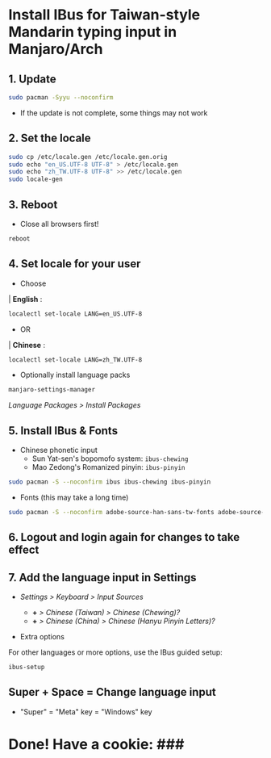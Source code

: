 # Install IBus for Taiwan-style Mandarin typing input in Manjaro/Arch

## 1. Update

```bash
sudo pacman -Syyu --noconfirm
```

- If the update is not complete, some things may not work

## 2. Set the locale

```bash
sudo cp /etc/locale.gen /etc/locale.gen.orig
sudo echo "en_US.UTF-8 UTF-8" > /etc/locale.gen
sudo echo "zh_TW.UTF-8 UTF-8" >> /etc/locale.gen
sudo locale-gen
```

## 3. Reboot

- Close all browsers first!

```bash
reboot
```

## 4. Set locale for your user

- Choose

| **English** :

```bash
localectl set-locale LANG=en_US.UTF-8
```

- OR

| **Chinese** :

```bash
localectl set-locale LANG=zh_TW.UTF-8
```

- Optionally install language packs

```bash
manjaro-settings-manager
```

*Language Packages > Install Packages*

## 5. Install IBus & Fonts

- Chinese phonetic input
  - Sun Yat-sen's bopomofo system: `ibus-chewing`
  - Mao Zedong's Romanized pinyin: `ibus-pinyin`

```bash
sudo pacman -S --noconfirm ibus ibus-chewing ibus-pinyin
```

- Fonts (this may take a long time)

```bash
sudo pacman -S --noconfirm adobe-source-han-sans-tw-fonts adobe-source-han-serif-tw-fonts
```

## 6. Logout and login again for changes to take effect

## 7. Add the language input in Settings

- *Settings > Keyboard > Input Sources*
  - **+** *> Chinese (Taiwan) > Chinese (Chewing)?*
  - **+** *> Chinese (China) > Chinese (Hanyu Pinyin Letters)?*

- Extra options

For other languages or more options, use the IBus guided setup:

```bash
ibus-setup
```

## Super + Space = Change language input

- "Super" = "Meta" key = "Windows" key

# Done! Have a cookie: ### #
